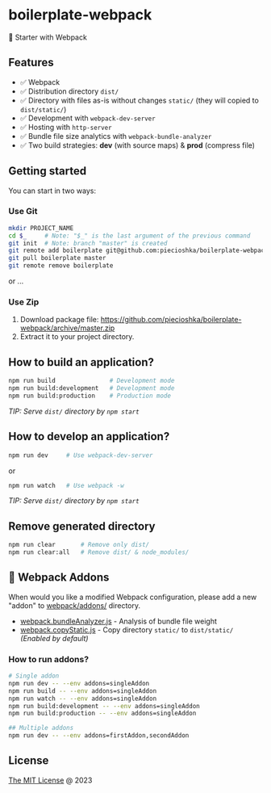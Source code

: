 # boilerplate-webpack

🍴 Starter with Webpack

## Features

- ✅ Webpack
- ✅ Distribution directory `dist/`
- ✅ Directory with files as-is without changes `static/` (they will copied to `dist/static/`)
- ✅ Development with `webpack-dev-server`
- ✅ Hosting with `http-server`
- ✅ Bundle file size analytics with `webpack-bundle-analyzer`
- ✅ Two build strategies: **dev** (with source maps) & **prod** (compress file)

## Getting started

You can start in two ways:

### Use Git

```bash
mkdir PROJECT_NAME
cd $_     # Note: "$_" is the last argument of the previous command
git init  # Note: branch "master" is created
git remote add boilerplate git@github.com:piecioshka/boilerplate-webpack.git
git pull boilerplate master
git remote remove boilerplate
```

or ...

### Use Zip

1. Download package file:
    <https://github.com/piecioshka/boilerplate-webpack/archive/master.zip>
2. Extract it to your project directory.

## How to build an application?

```bash
npm run build               # Development mode
npm run build:development   # Development mode
npm run build:production    # Production mode
```

_TIP: Serve `dist/` directory by `npm start`_

## How to develop an application?

```bash
npm run dev     # Use webpack-dev-server
```

or

```bash
npm run watch   # Use webpack -w
```

_TIP: Serve `dist/` directory by `npm start`_

## Remove generated directory

```bash
npm run clear       # Remove only dist/
npm run clear:all   # Remove dist/ & node_modules/
```

## 🧩 Webpack Addons

When would you like a modified Webpack configuration, please add a new "addon"
to [webpack/addons/](webpack/addons/) directory.

- [webpack.bundleAnalyzer.js](webpack/addons/webpack.bundleAnalyzer.js) - Analysis of bundle file weight
- [webpack.copyStatic.js](webpack/addons/webpack.copyStatic.js) - Copy directory `static/` to `dist/static/` _(Enabled by default)_

### How to run addons?

```bash
# Single addon
npm run dev -- --env addons=singleAddon
npm run build -- --env addons=singleAddon
npm run watch -- --env addons=singleAddon
npm run build:development -- --env addons=singleAddon
npm run build:production -- --env addons=singleAddon

## Multiple addons
npm run dev -- --env addons=firstAddon,secondAddon
```

## License

[The MIT License](https://piecioshka.mit-license.org) @ 2023
